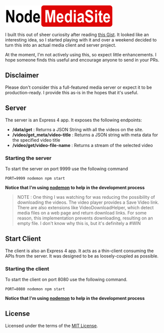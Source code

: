 ![](logo.png)

I built this out of sheer curiosity after reading [this Gist](https://gist.github.com/paolorossi/1993068).  It looked like an interesting idea, so I started playing with it and over a weekend decided to turn this into an actual media client and server project.

At the moment, I'm not actively using this, so expect little enhancements.  I hope someone finds this useful and encourage anyone to send in your PRs.

## Disclaimer

Please don't consider this a full-featured media server or expect it to be production-ready.  I provide this as-is in the hopes that it's useful.

## Server

The server is an Express 4 app.  It exposes the following endpoints:

* **/data/get** : Returns a JSON String with all the videos on the site.
* **/video/get_meta/video-title** : Returns a JSON string with meta data for the specified video title
* **/video/get/video-file-name** : Returns a stream of the selected video

### Starting the server

To start the server on port 9999 use the following command

```
PORT=9999 nodemon npm start
```

**Notice that I'm using [nodemon](https://github.com/remy/nodemon) to help in the development process**


> NOTE : One thing I was watching for was reducing the possibility of downloading the videos.  The video player provides a Save Video link.  There are also extensions like VideoDownloadHelper, which detect media files on a web page and return download links.  For some reason, this implementation prevents downloading, resulting on an empty file.  I don't know why this is, but it's definitely a #WIN

## Start Client

The client is also an Express 4 app.  It acts as a thin-client consuming the APIs from the server.  It was designed to be as loosely-coupled as possible.


### Starting the client

To start the client on port 8080 use the following command.

```
PORT=8080 nodemon npm start
```

**Notice that I'm using [nodemon](https://github.com/remy/nodemon) to help in the development process**

## License

Licensed under the terms of the [MIT License](http://alco.mit-license.org/).
